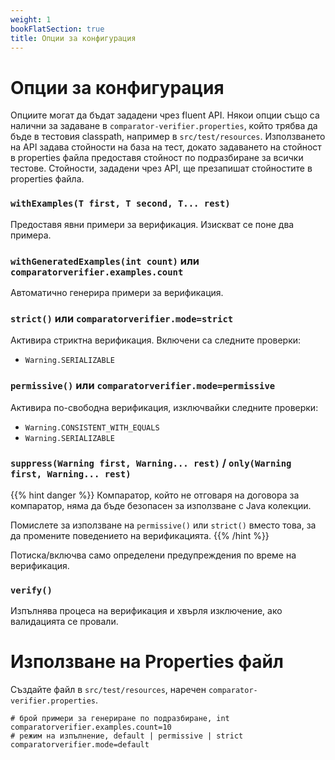 ```yaml
---
weight: 1
bookFlatSection: true
title: Опции за конфигурация
---
```


# Опции за конфигурация

Опциите могат да бъдат зададени чрез fluent API. Някои опции също са
налични за задаване в `comparator-verifier.properties`, който трябва да
бъде в тестовия classpath, например в `src/test/resources`. Използването
на API задава стойности на база на тест, докато задаването на стойност в
properties файла предоставя стойност по подразбиране за всички тестове.
Стойности, зададени чрез API, ще презапишат стойностите в properties
файла.

### `withExamples(T first, T second, T... rest)`

Предоставя явни примери за верификация. Изискват се поне два примера.

### `withGeneratedExamples(int count)` или `comparatorverifier.examples.count`

Автоматично генерира примери за верификация.

### `strict()` или `comparatorverifier.mode=strict`

Активира стриктна верификация. Включени са следните проверки:

- `Warning.SERIALIZABLE`

### `permissive()` или `comparatorverifier.mode=permissive`

Активира по-свободна верификация, изключвайки следните проверки:

- `Warning.CONSISTENT_WITH_EQUALS`
- `Warning.SERIALIZABLE`

### `suppress(Warning first, Warning... rest)` / `only(Warning first, Warning... rest)`

{{% hint danger %}} Компаратор, който не отговаря на договора за
компаратор, няма да бъде безопасен за използване с Java колекции.

Помислете за използване на `permissive()` или `strict()` вместо това, за
да промените поведението на верификацията. {{% /hint %}}

Потиска/включва само определени предупреждения по време на верификация.

### `verify()`

Изпълнява процеса на верификация и хвърля изключение, ако валидацията се
провали.

# Използване на Properties файл

Създайте файл в `src/test/resources`, наречен
`comparator-verifier.properties`.

```properties
# брой примери за генериране по подразбиране, int
comparatorverifier.examples.count=10
# режим на изпълнение, default | permissive | strict 
comparatorverifier.mode=default
```